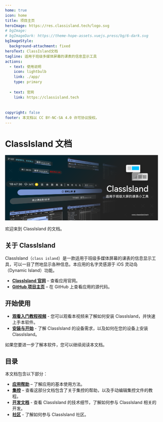 ```yaml
---
home: true
icon: home
title: 项目主页
heroImage: https://res.classisland.tech/logo.svg
# bgImage: 
# bgImageDark: https://theme-hope-assets.vuejs.press/bg/6-dark.svg
bgImageStyle:
  background-attachment: fixed
heroText: ClassIsland文档
tagline: 适用于班级多媒体屏幕的课表的信息显示工具
actions:
  - text: 使用说明
    icon: lightbulb
    link: ./app/
    type: primary

  - text: 官网
    link: https://classisland.tech


copyright: false
footer: 本文档以 CC BY-NC-SA 4.0 许可协议授权。
---
```

# ClassIsland 文档

![1724205131251](image/index/1724205131251.png)

欢迎来到 ClassIsland 的文档。

## 关于 ClassIsland

ClassIsland（`class island`）是一款适用于班级多媒体屏幕的课表的信息显示工具，可以一目了然地显示各种信息。本应用的名字灵感源于 iOS 灵动岛（Dynamic Island）功能。

<div class="grid cards" markdown>

- <HopeIcon icon="globe"></HopeIcon> __[ClassIsland 官网]__ – 查看应用官网。
- <HopeIcon icon="fab fa-github"></HopeIcon> __[GitHub 项目主页]__ – 在 GitHub 上查看应用的源代码。

</div>

  [ClassIsland 官网]: https://classisland.tech
  [GitHub 项目主页]: https://classisland.tech

## 开始使用

<div class="grid cards" markdown>

- <HopeIcon icon="play-circle"></HopeIcon> __[观看入门教程视频]__ - 您可以观看本视频来了解如何安装 ClassIsland，并快速上手本软件。
- <HopeIcon icon="download"></HopeIcon> __[安装与开始]__ - 了解 ClassIsland 的设备需求，以及如何在您的设备上安装 ClassIsland。

</div>

  [观看入门教程视频]: https://www.bilibili.com/video/BV1fA4m1A7uZ/
  [安装与开始]: ./app/setup.md

如果您要进一步了解本软件，您可以继续阅读本文档。

## 目录

本文档包含以下部分：

<div class="grid cards" markdown>

- <HopeIcon icon="info-circle"></HopeIcon> __[应用帮助]__ – 了解应用的基本使用方法。
- <HopeIcon icon="server"></HopeIcon> __[集控]__ – 查看这部分文档包含了关于集控的帮助，以及手动编辑集控文件的教程。
- <HopeIcon icon="code"></HopeIcon> __[开发文档]__ - 查看 ClassIsland 的技术细节，了解如何参与 ClassIsland 相关的开发。
- <HopeIcon icon="users"></HopeIcon> __[社区]__ - 了解如何参与 ClassIsland 社区。

</div>

  [应用帮助]: ./app/
  [集控]: ./management/
  [开发文档]: ./dev/
  [社区]: ./community/
